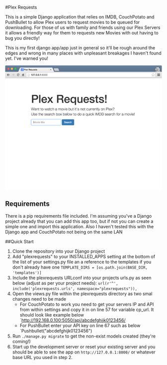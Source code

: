 #Plex Requests

This is a simple Django application that relies on IMDB, CouchPotato and PushBullet to allow Plex users to request movies to be queued for downloading. For those of us with family and friends using our Plex Servers it allows a friendly way for them to requests new Movies with out having to bug you directly!

This is my first django app/app just in general so it'll be rough around the edges and wrong in many places with unpleasant breakages I haven't found yet. I've warned you!

![plex_requests_search](/screenshots/1plexrequests_search.png)

## Requirements

There is a pip requirements file included. I'm assuming you've a Django project already that you can add this app too, but if not you can create a simple one and import this application. Also I haven't tested this with the Django app and CouchPotato not being on the same LAN

##Quick Start

1. Clone the repository into your Django project
2. Add "plexrequests" to your INSTALLED_APPS setting at the bottom of the list of your settings.py file an a reference to the templates if you don't already have one
    `TEMPLATE_DIRS = [os.path.join(BASE_DIR, 'templates')]`
3. Include the plexrequests URLconf into your projects urls.py as seen below (adjust as per your project needs):
    `url(r'^', include('plexrequests.urls', namespace="plexrequests")),`
4. Open the views.py file within the plexrequests directory as two smal changes need to be made
    - For CouchPotato to work you need to get your servers IP and API from within settings and copy it in on line 57 for variable cp_url. It should look like example below
        `http://192.168.0.100:5050/api/abcdefghijk0123456/
    - For PushBullet enter your API key on line 67 such as below
        `Pushbullet("abcdefghijk0123456")
5. Run `./manage.py migrate` to get the non-exist models created (they're coming!)
6. Start up the development server or reset your existing server and you should be able to see the app on `http://127.0.0.1:8000/` or whatever base URL you used in step 2.
